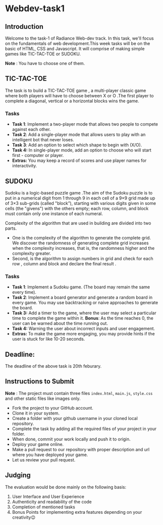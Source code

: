 # Webdev-task1

## Introduction
Welcome to the task-1 of Radiance Web-dev track. In this task, we'll focus on the fundamentals of web development.This week tasks will be on the basic of HTML, CSS and Javascript. It will comprise of making simple games like TIC-TAC-TOE or SUDOKU.

**Note** : You have to choose one of them.

## TIC-TAC-TOE

The task is to build a TIC-TAC-TOE game , a multi-player classic game where both players will have to choose between X or O .The first player to complete a diagonal, vertical or a horizontal blocks wins the game.

### Tasks

- **Task 1**: Implement a two-player mode that allows two people to compete against each other.
- **Task 2**: Add a single-player mode that allows users to play with an intelligent bot that never loses.
- **Task 3**: Add an option to select which shape to begin with (X/O).
- **Task 4:** In single-player mode, add an option to choose who will start first - computer or player.
- **Extras:** You may keep a record of scores and use player names for interactivity.


## SUDOKU

Sudoku is a logic-based puzzle game .The aim of the Sudoku puzzle is to put in a numerical digit from 1 through 9 in each
cell of a 9×9 grid made up of 3×3 sub-grids (called "block”), starting with various digits
given in some cells (the "givens") with the others empty; each row, column, and block
must contain only one instance of each numeral.

Complexity of the algorithm that are used in building are divided into two parts.
- One is the complexity of the algorithm to generate the complete grid. We discover the randomness of generating complete grid increases when the complexity increases, that is, the randomness higher and the complexity greater.
- Second, is the algorithm to assign numbers in grid and check for each row , column and block and declare the final result .

### Tasks

- **Task 1**: Implement a Sudoku game. (The board may remain the same every time).
- **Task 2**: Implement a board generator and generate a random board in every game. You may use backtracking or naive approaches to generate the board.
- **Task 3:** Add a timer to the game, where the user may select a particular time to complete the game within it. **Bonus**: As the time reaches 0, the user can be warned about the time running out.
- **Task 4:** Warning the user about incorrect inputs and user engagement.
- **Extras:** To make the game more engaging, you may provide hints if the user is stuck for like 10-20 seconds.

## Deadline:
The deadline of the above task is 20th feburary.

## Instructions to Submit

**Note** : The project must contain three files `index.html`, `main.js`, `style.css` and other static files like images only.

-   Fork the project to your GitHub account.
-   Clone it in your system.
-   Create a folder with your github username in your cloned local repository.
-   Complete the task by adding all the required files of your project in your folder.
-   When done, commit your work locally and push it to origin.
-   Deploy your game online.
-   Make a pull request to our repository with proper description and url where you have deployed your game.
-   Let us review your pull request.

## Judging

The evaluation would be done mainly on the following basis:
1. User Interface and User Experience
2. Authenticity and readability of the code
3. Completion of mentioned tasks
4. Bonus Points for implementing extra features depending on your creativity😉
